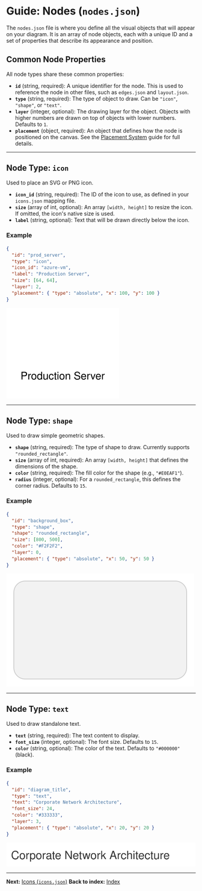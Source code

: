 # Guide: Nodes (`nodes.json`)

The `nodes.json` file is where you define all the visual objects that will appear on your diagram. It is an array of node objects, each with a unique ID and a set of properties that describe its appearance and position.

## Common Node Properties

All node types share these common properties:

-   **`id`** (string, required): A unique identifier for the node. This is used to reference the node in other files, such as `edges.json` and `layout.json`.
-   **`type`** (string, required): The type of object to draw. Can be `"icon"`, `"shape"`, or `"text"`.
-   **`layer`** (integer, optional): The drawing layer for the object. Objects with higher numbers are drawn on top of objects with lower numbers. Defaults to `1`.
-   **`placement`** (object, required): An object that defines how the node is positioned on the canvas. See the [Placement System](./placement-system.md) guide for full details.

---

## Node Type: `icon`

Used to place an SVG or PNG icon.

-   **`icon_id`** (string, required): The ID of the icon to use, as defined in your `icons.json` mapping file.
-   **`size`** (array of int, optional): An array `[width, height]` to resize the icon. If omitted, the icon's native size is used.
-   **`label`** (string, optional): Text that will be drawn directly below the icon.

### Example
```json
{
  "id": "prod_server",
  "type": "icon",
  "icon_id": "azure-vm",
  "label": "Production Server",
  "size": [64, 64],
  "layer": 2,
  "placement": { "type": "absolute", "x": 100, "y": 100 }
}
```
![Icon Node Example](../images/icon_node_example.svg)

---

## Node Type: `shape`

Used to draw simple geometric shapes.

-   **`shape`** (string, required): The type of shape to draw. Currently supports `"rounded_rectangle"`.
-   **`size`** (array of int, required): An array `[width, height]` that defines the dimensions of the shape.
-   **`color`** (string, required): The fill color for the shape (e.g., `"#E0EAF1"`).
-   **`radius`** (integer, optional): For a `rounded_rectangle`, this defines the corner radius. Defaults to `15`.

### Example
```json
{
  "id": "background_box",
  "type": "shape",
  "shape": "rounded_rectangle",
  "size": [800, 500],
  "color": "#F2F2F2",
  "layer": 0,
  "placement": { "type": "absolute", "x": 50, "y": 50 }
}
```
![Shape Node Example](../images/shape_node_example.svg)

---

## Node Type: `text`

Used to draw standalone text.

-   **`text`** (string, required): The text content to display.
-   **`font_size`** (integer, optional): The font size. Defaults to `15`.
-   **`color`** (string, optional): The color of the text. Defaults to `"#000000"` (black).

### Example
```json
{
  "id": "diagram_title",
  "type": "text",
  "text": "Corporate Network Architecture",
  "font_size": 24,
  "color": "#333333",
  "layer": 3,
  "placement": { "type": "absolute", "x": 20, "y": 20 }
}
```
![Text Node Example](../images/text_node_example.svg)

---
**Next:** [Icons (`icons.json`)](./defining-icons.md)
**Back to index:** [Index](./index.md)
